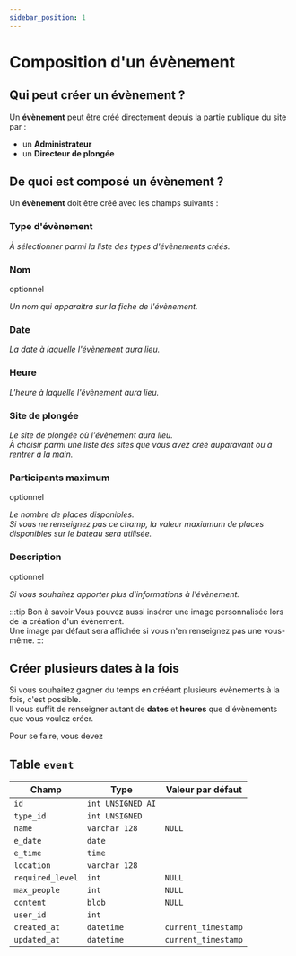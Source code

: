 ```yaml
---
sidebar_position: 1
---
```


# Composition d'un évènement

## Qui peut créer un évènement ?

Un **évènement** peut être créé directement depuis la partie publique du site par :
- un **Administrateur**
- un **Directeur de plongée**

## De quoi est composé un évènement ?

Un **évènement** doit être créé avec les champs suivants :

### Type d'évènement
_À sélectionner parmi la liste des types d'évènements créés._

### Nom
<span class='grayed'>optionnel</span>

_Un nom qui apparaitra sur la fiche de l'évènement._

### Date
_La date à laquelle l'évènement aura lieu._

### Heure
_L'heure à laquelle l'évènement aura lieu._

### Site de plongée
_Le site de plongée où l'évènement aura lieu.<br/>À choisir parmi une liste des sites que vous avez créé auparavant ou à rentrer à la main._

### Participants maximum
<span class='grayed'>optionnel</span>

_Le nombre de places disponibles.<br/>Si vous ne renseignez pas ce champ, la valeur maxiumum de places disponibles sur le bateau sera utilisée._

### Description
<span class='grayed'>optionnel</span>

_Si vous souhaitez apporter plus d'informations à l'évènement._

:::tip Bon à savoir
Vous pouvez aussi insérer une image personnalisée lors de la création d'un évènement.<br/>
Une image par défaut sera affichée si vous n'en renseignez pas une vous-même.
:::

## Créer plusieurs dates à la fois

Si vous souhaitez gagner du temps en crééant plusieurs évènements à la fois, c'est possible.<br/>
Il vous suffit de renseigner autant de **dates** et **heures** que d'évènements que vous voulez créer.

Pour se faire, vous devez

## Table `event`

| Champ            | Type              | Valeur par défaut   |
|------------------|-------------------|---------------------|
| `id`             | `int UNSIGNED AI` |                    |
| `type_id`        | `int UNSIGNED`    |                    |
| `name`           | `varchar 128`     | `NULL`                |
| `e_date`         | `date`            |                    |
| `e_time`         | `time`            |                    |
| `location`       | `varchar 128`     |                    |
| `required_level` | `int`             | `NULL`                |
| `max_people`     | `int`             | `NULL`                |
| `content`        | `blob`            | `NULL`                |
| `user_id`        | `int`             |                    |
| `created_at`     | `datetime`        | `current_timestamp`   |
| `updated_at`     | `datetime`        | `current_timestamp`   |